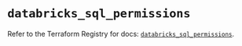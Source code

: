 # `databricks_sql_permissions`

Refer to the Terraform Registry for docs: [`databricks_sql_permissions`](https://registry.terraform.io/providers/databricks/databricks/1.44.0/docs/resources/sql_permissions).

